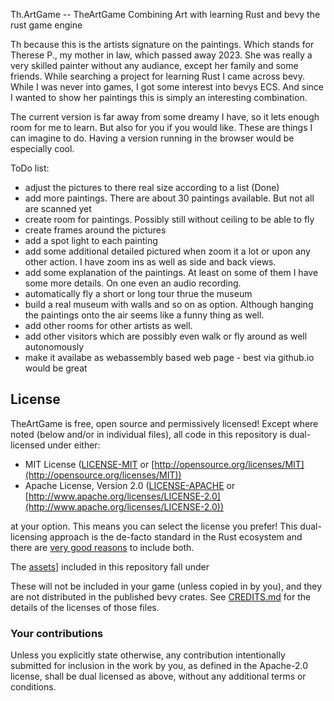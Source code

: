 Th.ArtGame -- TheArtGame
Combining Art with learning Rust and bevy the rust game engine

Th because this is the artists signature on the paintings. Which stands for Therese P., my mother in law, which passed away 2023. She was really a very skilled painter without any audiance, except her family and some friends. While searching a project for learning Rust I came across bevy. While I was never into games, I got some interest into bevys ECS. And since I wanted to show her paintings this is simply an interesting combination.

The current version is far away from some dreamy I have, so it lets enough room for me to learn. But also for you if you would like. These are things I can imagine to do.
Having a version running in the browser would be especially cool.


ToDo list:
- adjust the pictures to there real size according to a list (Done)
- add more paintings. There are about 30 paintings available. But not all are scanned yet
- create room for paintings. Possibly still without ceiling to be able to fly
- create frames around the pictures
- add a spot light to each painting
- add some additional detailed pictured when zoom it a lot or upon any other action. I have zoom ins as well as side and back views.
- add some explanation of the paintings. At least on some of them I have some more details. On one even an audio recording. 
- automatically fly a short or long tour thrue the museum
- build a real museum with walls and so on as option. Although hanging the paintings onto the air seems like a funny thing as well.
- add other rooms for other artists as well.
- add other visitors which are possibly even walk or fly around as well autonomously
- make it availabe as webassembly based web page - best via github.io would be great

## License

TheArtGame is free, open source and permissively licensed!
Except where noted (below and/or in individual files), all code in this repository is dual-licensed under either:

* MIT License ([LICENSE-MIT](LICENSE-MIT) or [http://opensource.org/licenses/MIT](http://opensource.org/licenses/MIT))
* Apache License, Version 2.0 ([LICENSE-APACHE](LICENSE-APACHE) or [http://www.apache.org/licenses/LICENSE-2.0](http://www.apache.org/licenses/LICENSE-2.0))

at your option.
This means you can select the license you prefer!
This dual-licensing approach is the de-facto standard in the Rust ecosystem and there are [very good reasons](https://github.com/bevyengine/bevy/issues/2373) to include both.

The [assets](assets)] included in this repository fall under 

These will not be included in your game (unless copied in by you), and they are not distributed in the published bevy crates.
See [CREDITS.md](CREDITS.md) for the details of the licenses of those files.

### Your contributions

Unless you explicitly state otherwise,
any contribution intentionally submitted for inclusion in the work by you,
as defined in the Apache-2.0 license,
shall be dual licensed as above,
without any additional terms or conditions.
